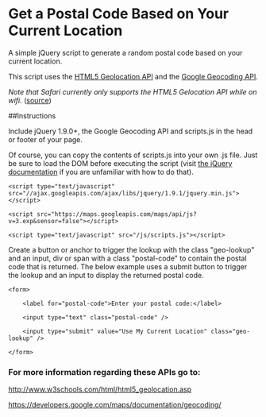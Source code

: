 # Get a Postal Code Based on Your Current Location

A simple jQuery script to generate a random postal code based on your current location.

This script uses the [HTML5 Geolocation API](http://www.w3schools.com/html/html5_geolocation.asp) and the [Google Geocoding API](https://developers.google.com/maps/documentation/geocoding/).

*Note that Safari currently only supports the HTML5 Gelocation API while on wifi.* ([source](http://stackoverflow.com/questions/3791442/geolocation-in-safari-5))

##Instructions

Include jQuery 1.9.0+, the Google Geocoding API and scripts.js in the head or footer of your page. 

Of course, you can copy the contents of scripts.js into your own .js file. Just be sure to load the DOM before executing the script (visit [the jQuery documentation](http://learn.jquery.com/using-jquery-core/document-ready/) if you are unfamiliar with how to do that).

    <script type="text/javascript" src="//ajax.googleapis.com/ajax/libs/jquery/1.9.1/jquery.min.js"></script>
    
    <script src="https://maps.googleapis.com/maps/api/js?v=3.exp&sensor=false"></script>
    
    <script type="text/javascript" src="/js/scripts.js"></script>
    
Create a button or anchor to trigger the lookup with the class "geo-lookup" and an input, div or span with a class "postal-code" to contain the postal code that is returned. The below example uses a submit button to trigger the lookup and an input to display the returned postal code.

    <form>

		<label for="postal-code">Enter your postal code:</label>

		<input type="text" class="postal-code" />

		<input type="submit" value="Use My Current Location" class="geo-lookup" />

	</form>

### For more information regarding these APIs go to:

http://www.w3schools.com/html/html5_geolocation.asp

https://developers.google.com/maps/documentation/geocoding/